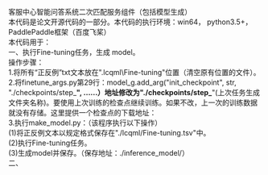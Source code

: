 客服中心智能问答系统二次匹配服务组件（包括模型生成）  
    本代码是论文开源代码的一部分。本代码的执行环境：win64， python3.5+， PaddlePaddle框架（百度飞桨）    
    本代码用于：  
    一、执行Fine-tuning任务，生成 model。  
    操作步骤：  
      1.将所有“正反例”txt文本放在".lcqml\Fine-tuning"位置（清空原有位置的文件）。  
      2.将finetune_args.py第29行：model_g.add_arg("init_checkpoint", str,  "./checkpoints/step_****", ......）地址修改为"./checkpoints/step_****"(上次任务生成文件夹名称)。要使用上次训练的检查点继续训练。如果不改，上一次的训练数据就没有存储。这里提供一个检查点的下载地址：  
      3.执行make_model.py：（该程序执行以下操作）  
        (1)将正反例文本以规定格式保存在"./lcqml/Fine-tuning.tsv"中。  
        (2)执行Fine-tuning任务。  
        (3)生成model并保存。（保存地址：./inference_model/）  
      二、
